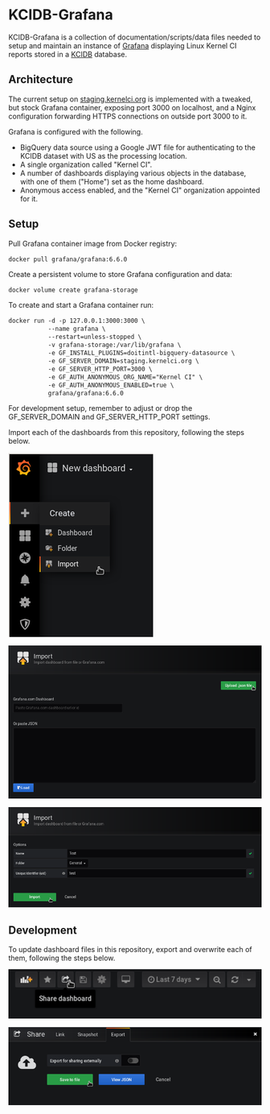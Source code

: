KCIDB-Grafana
=============
KCIDB-Grafana is a collection of documentation/scripts/data files needed to
setup and maintain an instance of [Grafana](https://grafana.com/) displaying
Linux Kernel CI reports stored in a
[KCIDB](https://github.com/kernelci/kcidb/) database.

Architecture
------------

The current setup on [staging.kernelci.org](https://staging.kernelci.org:3000)
is implemented with a tweaked, but stock Grafana container, exposing port 3000
on localhost, and a Nginx configuration forwarding HTTPS connections on
outside port 3000 to it.

Grafana is configured with the following.

* BigQuery data source using a Google JWT file for authenticating to the KCIDB
  dataset with US as the processing location.
* A single organization called "Kernel CI".
* A number of dashboards displaying various objects in the database, with one
  of them ("Home") set as the home dashboard.
* Anonymous access enabled, and the "Kernel CI" organization appointed for it.

Setup
-----
Pull Grafana container image from Docker registry:

    docker pull grafana/grafana:6.6.0

Create a persistent volume to store Grafana configuration and data:

    docker volume create grafana-storage

To create and start a Grafana container run:

    docker run -d -p 127.0.0.1:3000:3000 \
               --name grafana \
               --restart=unless-stopped \
               -v grafana-storage:/var/lib/grafana \
               -e GF_INSTALL_PLUGINS=doitintl-bigquery-datasource \
               -e GF_SERVER_DOMAIN=staging.kernelci.org \
               -e GF_SERVER_HTTP_PORT=3000 \
               -e GF_AUTH_ANONYMOUS_ORG_NAME="Kernel CI" \
               -e GF_AUTH_ANONYMOUS_ENABLED=true \
               grafana/grafana:6.6.0

For development setup, remember to adjust or drop the GF_SERVER_DOMAIN
and GF_SERVER_HTTP_PORT settings.

Import each of the dashboards from this repository, following the steps below.

![Click "+"->"Import"](import_dashboard_start.png)

![Click "Upload .json file", select dashboard file](import_dashboard_upload_json.png)

![Do not change properties, unless necessary](import_dashboard_set_properties.png)

Development
-----------
To update dashboard files in this repository, export and overwrite each of
them, following the steps below.

![Click "Share dashboard"](export_dashboard_start.png)

![Click "Export", and then "Save to file"](export_dashboard_save_to_file.png)
